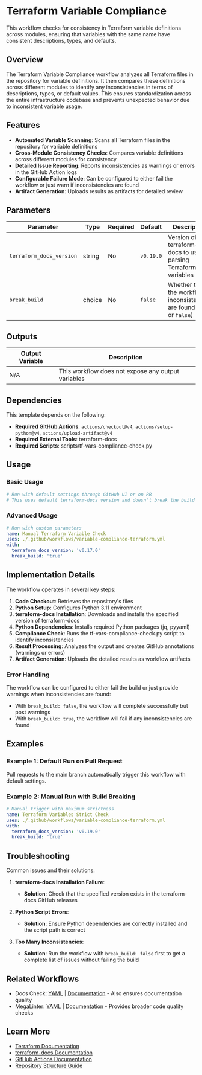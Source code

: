 # Terraform Variable Compliance

This workflow checks for consistency in Terraform variable definitions across modules, ensuring that variables with the same name have consistent descriptions, types, and defaults.

## Overview

The Terraform Variable Compliance workflow analyzes all Terraform files in the repository for variable definitions. It then compares these definitions across different modules to identify any inconsistencies in terms of descriptions, types, or default values. This ensures standardization across the entire infrastructure codebase and prevents unexpected behavior due to inconsistent variable usage.

## Features

- **Automated Variable Scanning**: Scans all Terraform files in the repository for variable definitions
- **Cross-Module Consistency Checks**: Compares variable definitions across different modules for consistency
- **Detailed Issue Reporting**: Reports inconsistencies as warnings or errors in the GitHub Action logs
- **Configurable Failure Mode**: Can be configured to either fail the workflow or just warn if inconsistencies are found
- **Artifact Generation**: Uploads results as artifacts for detailed review

## Parameters

| Parameter                | Type   | Required | Default   | Description                                                                   |
|--------------------------|--------|----------|-----------|-------------------------------------------------------------------------------|
| `terraform_docs_version` | string | No       | `v0.19.0` | Version of terraform-docs to use for parsing Terraform variables              |
| `break_build`            | choice | No       | `false`   | Whether to fail the workflow if inconsistencies are found (`true` or `false`) |

## Outputs

| Output Variable | Description                                        |
|-----------------|----------------------------------------------------|
| N/A             | This workflow does not expose any output variables |

## Dependencies

This template depends on the following:

- **Required GitHub Actions**: `actions/checkout@v4`, `actions/setup-python@v4`, `actions/upload-artifact@v4`
- **Required External Tools**: terraform-docs
- **Required Scripts**: scripts/tf-vars-compliance-check.py

## Usage

### Basic Usage

```yaml
# Run with default settings through GitHub UI or on PR
# This uses default terraform-docs version and doesn't break the build on inconsistencies
```

### Advanced Usage

```yaml
# Run with custom parameters
name: Manual Terraform Variable Check
uses: ./.github/workflows/variable-compliance-terraform.yml
with:
  terraform_docs_version: 'v0.17.0'
  break_build: 'true'
```

## Implementation Details

The workflow operates in several key steps:

1. **Code Checkout**: Retrieves the repository's files
2. **Python Setup**: Configures Python 3.11 environment
3. **terraform-docs Installation**: Downloads and installs the specified version of terraform-docs
4. **Python Dependencies**: Installs required Python packages (jq, pyyaml)
5. **Compliance Check**: Runs the tf-vars-compliance-check.py script to identify inconsistencies
6. **Result Processing**: Analyzes the output and creates GitHub annotations (warnings or errors)
7. **Artifact Generation**: Uploads the detailed results as workflow artifacts

### Error Handling

The workflow can be configured to either fail the build or just provide warnings when inconsistencies are found:

- With `break_build: false`, the workflow will complete successfully but post warnings
- With `break_build: true`, the workflow will fail if any inconsistencies are found

## Examples

### Example 1: Default Run on Pull Request

Pull requests to the main branch automatically trigger this workflow with default settings.

### Example 2: Manual Run with Build Breaking

```yaml
# Manual trigger with maximum strictness
name: Terraform Variables Strict Check
uses: ./.github/workflows/variable-compliance-terraform.yml
with:
  terraform_docs_version: 'v0.19.0'
  break_build: 'true'
```

## Troubleshooting

Common issues and their solutions:

1. **terraform-docs Installation Failure**:
   - **Solution**: Check that the specified version exists in the terraform-docs GitHub releases

2. **Python Script Errors**:
   - **Solution**: Ensure Python dependencies are correctly installed and the script path is correct

3. **Too Many Inconsistencies**:
   - **Solution**: Run the workflow with `break_build: false` first to get a complete list of issues without failing the build

## Related Workflows

- Docs Check: [YAML](../.github/workflows/docs-check.yml) | [Documentation](./.github/docs/docs-check.md) - Also ensures documentation quality
- MegaLinter: [YAML](../.github/workflows/mega-linter.yml) | [Documentation](./.github/docs/mega-linter.md) - Provides broader code quality checks

## Learn More

- [Terraform Documentation](https://www.terraform.io/docs)
- [terraform-docs Documentation](https://terraform-docs.io/)
- [GitHub Actions Documentation](https://docs.github.com/en/actions)
- [Repository Structure Guide](/README.md)
